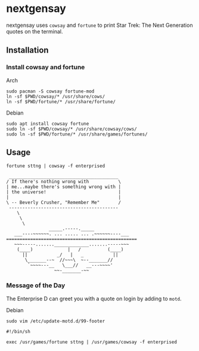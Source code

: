 # nextgensay

nextgensay uses `cowsay` and `fortune` to print Star Trek: The Next Generation quotes on the terminal.

## Installation

### Install cowsay and fortune
Arch
```
sudo pacman -S cowsay fortune-mod
ln -sf $PWD/cowsay/* /usr/share/cows/
ln -sf $PWD/fortune/* /usr/share/fortune/
```

Debian
```
sudo apt install cowsay fortune
sudo ln -sf $PWD/cowsay/* /usr/share/cowsay/cows/
sudo ln -sf $PWD/fortune/* /usr/share/games/fortunes/
```

## Usage
`fortune sttng | cowsay -f enterprised`

```
 _________________________________________ 
/ If there's nothing wrong with           \
| me...maybe there's something wrong with |
| the universe!                           |
|                                         |
\ -- Beverly Crusher, "Remember Me"       /
 ----------------------------------------- 
    \
     \
      \
                _____.-----._____
   ___----~~~~~~. ... ..... ... .~~~~~~----___
=================================================
   ~~~-----......._____________.......-----~~~
    (____)             |   /          (____)
      ||           _/   |   _           ||
       \_______--~  //~~~\  ~--_______//
        `~~~~---__   \___//   __---~~~~'
                  ~~-_______-~~
```

### Message of the Day
The Enterprise D can greet you with a quote on login by adding to `motd`.

Debian  

`sudo vim /etc/update-motd.d/99-footer`

```
#!/bin/sh

exec /usr/games/fortune sttng | /usr/games/cowsay -f enterprised
```


